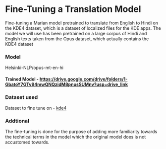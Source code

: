 
# Fine-Tuning a Translation Model

Fine-tuning a Marian model pretrained to translate from English to Hindi on the KDE4 dataset, which is a dataset of localized files for the KDE apps. The model we will use has been pretrained on a large corpus of Hindi and English texts taken from the Opus dataset, which actually contains the KDE4 dataset

### Model
Helsinki-NLP/opus-mt-en-hi

#### Trained Model - https://drive.google.com/drive/folders/1-GbatoY7GTv94mwQNQzidM8pnusSUMnv?usp=drive_link

### Dataset used
Dataset to fine tune on -  [kde4](https://opus.nlpl.eu/KDE4.php)


### Addtional
The fine-tuning is done for the purpose of adding more familiarity towards the technical terms in the model which the original model does is not accustomed towards.
